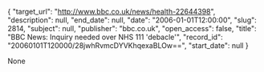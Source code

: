 {
  "target_url": "http://www.bbc.co.uk/news/health-22644398", 
  "description": null, 
  "end_date": null, 
  "date": "2006-01-01T12:00:00", 
  "slug": 2814, 
  "subject": null, 
  "publisher": "bbc.co.uk", 
  "open_access": false, 
  "title": "BBC News: Inquiry needed over NHS 111 'debacle'", 
  "record_id": "20060101T120000/28jwhRvmcDYVKhqexaBLOw==", 
  "start_date": null
}

None